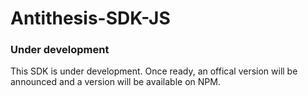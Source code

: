 Antithesis-SDK-JS
=================

### Under development ###
This SDK is under development. Once ready, an offical version will be announced and a version will be available on NPM.

